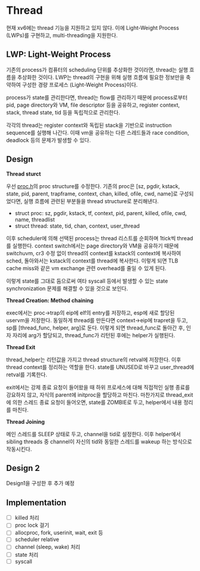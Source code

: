 # Thread

현재 xv6에는 thread 기능을 지원하고 있지 않다. 이에 Light-Weight Process (LWPs)를 구현하고, multi-threading을 지원한다.

## LWP: Light-Weight Process

기존의 process가 컴퓨터의 scheduling 단위를 추상화한 것이라면, thread는 실행 흐름을 추상화한 것이다. LWP는 thread의 구현을 위해 실행 흐름에 필요한 정보만을 축약하여 구성한 경량 프로세스 (Light-Weight Process)이다. 

process가 state를 관리한다면, thread는 flow를 관리하기 때문에 process로부터 pid, page directory와 VM, file descriptor 등을 공유하고, register context, stack, thread state, tid 등을 독립적으로 관리한다.

각각의 thread는 register context와 독립된 stack을 기반으로 instruction sequence를 실행해 나간다. 이때 vm을 공유하는 다른 스레드들과 race condition, deadlock 등의 문제가 발생할 수 있다.

## Design

**Thread sturct**

우선 [proc.h](./xv6-public/proc.h)의 proc structure를 수정한다. 기존의 proc은 [sz, pgdir, kstack, state, pid, parent, trapframe, context, chan, killed, ofile, cwd, name]로 구성되었다면, 실행 흐름에 관련된 부분들을 thread structure로 분리해낸다.

- struct proc: sz, pgdir, kstack, tf, context, pid, parent, killed, ofile, cwd, name, threadlist
- struct thread: state, tid, chan, context, user_thread

이후 scheduler에 의해 선택된 process는 thread 리스트를 순회하며 1tick씩 thread를 실행한다. context switch에서는 page directory와 VM을 공유하기 때문에 switchuvm, cr3 수정 없이 thread의 context를 kstack의 context에 복사하여 sched, 돌아와서는 kstack의 context를 thread에 복사한다. 이렇게 되면 TLB cache miss와 같은 vm exchange 관련 overhead를 줄일 수 있게 된다.

이렇게 state를 그대로 둠으로써 여타 syscall 등에서 발생할 수 있는 state synchronization 문제를 해결할 수 있을 것으로 보인다.

**Thread Creation: Method chaining**

exec에서는 proc->trap의 eip에 elf의 entry를 저장하고, esp에 새로 할당된 uservm을 저장한다. 동일하게 thread를 만든다면 context->eip에 trapret을 두고, sp를 [thread_func, helper, arg]로 둔다. 이렇게 되면 thread_func로 돌아간 후, 인자 자리에 arg가 할당되고, thread_func가 리턴된 후에는 helper가 실행된다.

**Thread Exit**

thread_helper는 리턴값을 가지고 thread structure의 retval에 저장한다. 이후 thread context를 정리하는 역할을 한다. state를 UNUSED로 바꾸고 user_thread에 retval를 기록한다.

exit에서는 강제 종료 요청이 들어왔을 때 하위 프로세스에 대해 직접적인 실행 종료를 강요하지 않고, 자식의 parent에 initproc을 할당하고 마친다. 마찬가지로 thread_exit에 의한 스레드 종료 요청이 들어오면, state를 ZOMBIE로 두고, helper에서 내용 정리를 마친다.

**Thread Joining**

메인 스레드를 SLEEP 상태로 두고, channel을 tid로 설정한다. 이후 helper에서 sibling threads 중 channel이 자신의 tid와 동일한 스레드를 wakeup 하는 방식으로 작동시킨다.

## Design 2

Design1을 구성한 후 추가 예정

## Implementation

- [ ] killed 처리
- [ ] proc lock 걸기
- [ ] allocproc, fork, userinit, wait, exit 등
- [ ] scheduler relative
- [ ] channel (sleep, wake) 처리
- [ ] state 처리
- [ ] syscall
